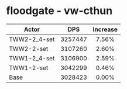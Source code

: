# floodgate - vw-cthun
| Actor | DPS | Increase |
|---|:---:|:---:|
|TWW2-2_4-set|3257447|7.56%|
|TWW2-2-set|3107260|2.60%|
|TWW1-2_4-set|3106900|2.59%|
|TWW1-2-set|3042299|0.46%|
|Base|3028423|0.00%|
